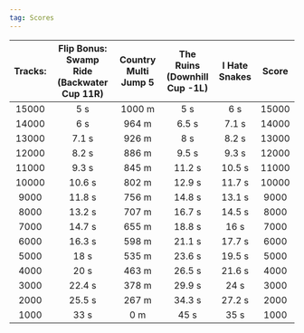 ```yaml
---
tag: Scores
---
```

Tracks: | Flip Bonus: Swamp Ride (Backwater Cup 11R) | Country Multi Jump 5 | The Ruins (Downhill Cup -1L) | I Hate Snakes | Score  
:--: | :--: | :--: | :--: | :--:  | :--:   
15000 | 5 s | 1000 m | 5 s | 6 s | 15000  
14000 | 6 s | 964 m | 6.5 s | 7.1 s | 14000  
13000 | 7.1 s | 926 m | 8 s | 8.2 s | 13000  
12000 | 8.2 s | 886 m | 9.5 s | 9.3 s | 12000  
11000 | 9.3 s | 845 m | 11.2 s | 10.5 s | 11000  
10000 | 10.6 s | 802 m | 12.9 s | 11.7 s | 10000  
9000 | 11.8 s | 756 m | 14.8 s | 13.1 s | 9000  
8000 | 13.2 s | 707 m | 16.7 s | 14.5 s | 8000  
7000 | 14.7 s | 655 m | 18.8 s | 16 s | 7000  
6000 | 16.3 s | 598 m | 21.1 s | 17.7 s | 6000  
5000 | 18 s | 535 m | 23.6 s | 19.5 s | 5000  
4000 | 20 s | 463 m | 26.5 s | 21.6 s | 4000  
3000 | 22.4 s | 378 m | 29.9 s | 24 s | 3000  
2000 | 25.5 s | 267 m | 34.3 s | 27.2 s | 2000  
1000 | 33 s | 0 m | 45 s | 35 s | 1000  
